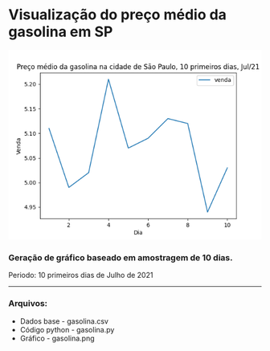 # Visualização do preço médio da gasolina em SP

![](grafico_gasolina.png)

### Geração de gráfico baseado em amostragem de 10 dias. 

 Periodo: 10 primeiros dias de Julho de 2021

---
### Arquivos:

- Dados base - gasolina.csv
- Código python - gasolina.py
- Gráfico - gasolina.png

